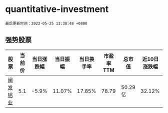 # quantitative-investment

`最后更新时间：2022-05-25 13:38:48 +0800`

## 强势股票

|股票|当前价|当日涨跌幅|当日振幅|当日换手率|市盈率TTM|总市值|近10日涨跌幅|
|----|----|----|----|----|----|----|----|
|[闽发铝业](https://xueqiu.com/S/SZ002578)|5.1|-5.9%|11.07%|17.85%|78.79|50.29亿|32.12%|
